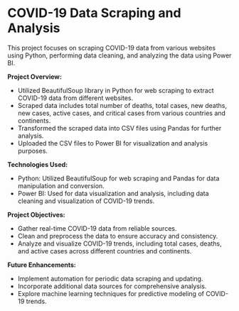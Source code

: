 # COVID-19 Data Scraping and Analysis

This project focuses on scraping COVID-19 data from various websites using Python, performing data cleaning, and analyzing the data using Power BI.

**Project Overview:**
- Utilized BeautifulSoup library in Python for web scraping to extract COVID-19 data from different websites.
- Scraped data includes total number of deaths, total cases, new deaths, new cases, active cases, and critical cases from various countries and continents.
- Transformed the scraped data into CSV files using Pandas for further analysis.
- Uploaded the CSV files to Power BI for visualization and analysis purposes.
  
**Technologies Used:**
- Python: Utilized BeautifulSoup for web scraping and Pandas for data manipulation and conversion.
- Power BI: Used for data visualization and analysis, including data cleaning and visualization of COVID-19 trends.
  
**Project Objectives:**
- Gather real-time COVID-19 data from reliable sources.
- Clean and preprocess the data to ensure accuracy and consistency.
- Analyze and visualize COVID-19 trends, including total cases, deaths, and active cases across different countries and continents.
  
**Future Enhancements:**
- Implement automation for periodic data scraping and updating.
- Incorporate additional data sources for comprehensive analysis.
- Explore machine learning techniques for predictive modeling of COVID-19 trends.
